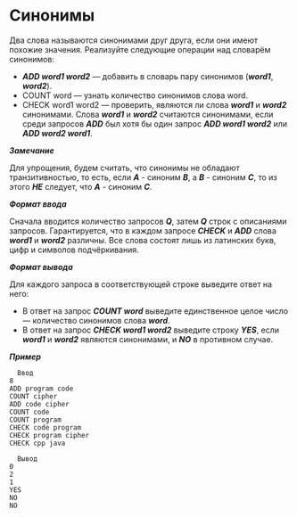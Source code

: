 Синонимы<a name="TOP"></a>
===================

Два слова называются синонимами друг друга, если они имеют похожие значения. Реализуйте следующие операции над словарём синонимов:

   * ***ADD word1 word2*** — добавить в словарь пару синонимов (***word1***, ***word2***).
   * COUNT word — узнать количество синонимов слова word.
   * CHECK word1 word2 — проверить, являются ли слова ***word1*** и ***word2*** синонимами. Слова ***word1*** и ***word2*** считаются синонимами, если среди запросов ***ADD*** был хотя бы один запрос ***ADD word1 word2*** или ***ADD word2 word1***.

***Замечание***

Для упрощения, будем считать, что синонимы не обладают транзитивностью, то есть, если ***A*** - синоним ***B***, а ***B*** - синоним ***C***, то из этого ***НЕ*** следует, что ***A*** - синоним ***C***.

***Формат ввода***

Сначала вводится количество запросов ***Q***, затем ***Q*** строк с описаниями запросов. Гарантируется, что в каждом запросе ***CHECK*** и ***ADD*** слова ***word1*** и ***word2*** различны. Все слова состоят лишь из латинских букв, цифр и символов подчёркивания.

***Формат вывода***

Для каждого запроса в соответствующей строке выведите ответ на него:

   * В ответ на запрос ***COUNT word*** выведите единственное целое число — количество синонимов слова ***word***.
   * В ответ на запрос ***CHECK word1 word2*** выведите строку ***YES***, если ***word1*** и ***word2*** являются синонимами, и ***NO*** в противном случае.

***Пример***

```
  Ввод
8
ADD program code
COUNT cipher
ADD code cipher
COUNT code
COUNT program
CHECK code program
CHECK program cipher
CHECK cpp java
```

```
  Вывод
0
2
1
YES
NO
NO
```
